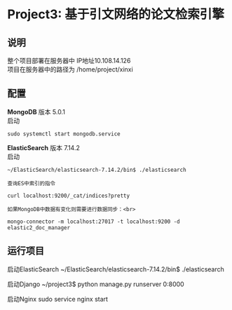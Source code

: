# Project3: 基于引文网络的论文检索引擎
 
##  说明

整个项目部署在服务器中 IP地址10.108.14.126<br>
项目在服务器中的路径为 /home/project/xinxi

##  配置
**MongoDB**
    版本    5.0.1<br>启动  
    
    sudo systemctl start mongodb.service
    
**ElasticSearch**
    版本    7.14.2<br>   启动  
    
    ~/ElasticSearch/elasticsearch-7.14.2/bin$ ./elasticsearch
    
    查询ES中索引的指令
    
    curl localhost:9200/_cat/indices?pretty
    
    如果MongoDB中数据有变化则需要进行数据同步：<br>
    
    mongo-connector -m localhost:27017 -t localhost:9200 -d elastic2_doc_manager


##  运行项目
启动ElasticSearch
~/ElasticSearch/elasticsearch-7.14.2/bin$ ./elasticsearch

启动Django
~/project3$ python manage.py runserver 0:8000

启动Nginx
sudo service nginx start


